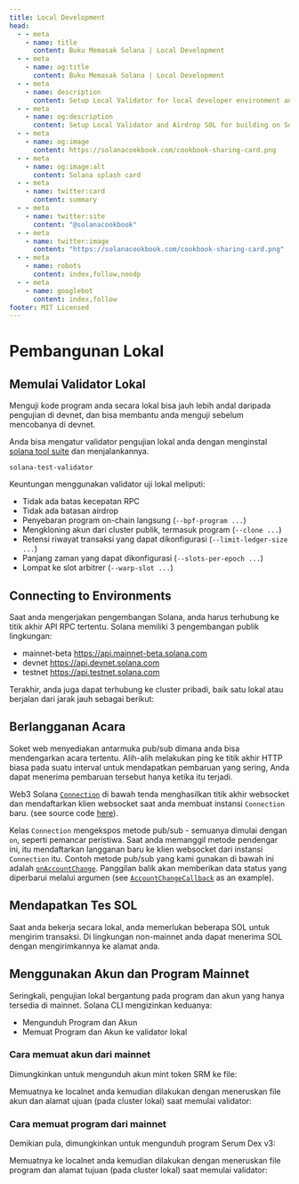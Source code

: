 ```yaml
---
title: Local Development
head:
  - - meta
    - name: title
      content: Buku Memasak Solana | Local Development
  - - meta
    - name: og:title
      content: Buku Memasak Solana | Local Development
  - - meta
    - name: description
      content: Setup Local Validator for local developer environment and Airdrop SOL. Learn about Local Development and more references for Building on Solana at The Buku Memasak Solana.
  - - meta
    - name: og:description
      content: Setup Local Validator and Airdrop SOL for building on Solana Locally. Learn about Local Development and more references for Building on Solana at The Buku Memasak Solana.
  - - meta
    - name: og:image
      content: https://solanacookbook.com/cookbook-sharing-card.png
  - - meta
    - name: og:image:alt
      content: Solana splash card
  - - meta
    - name: twitter:card
      content: summary
  - - meta
    - name: twitter:site
      content: "@solanacookbook"
  - - meta
    - name: twitter:image
      content: "https://solanacookbook.com/cookbook-sharing-card.png"
  - - meta
    - name: robots
      content: index,follow,noodp
  - - meta
    - name: googlebot
      content: index,follow
footer: MIT Licensed
---
```


# Pembangunan Lokal

## Memulai Validator Lokal

Menguji kode program anda secara lokal bisa jauh lebih andal daripada pengujian di devnet, dan bisa membantu anda menguji sebelum mencobanya di devnet.

Anda bisa mengatur validator pengujian lokal anda dengan menginstal [solana tool suite](/getting-started/installation.md#install-cli) dan menjalankannya.

```console
solana-test-validator
```

Keuntungan menggunakan validator uji lokal meliputi:

- Tidak ada batas kecepatan RPC
- Tidak ada batasan airdrop
- Penyebaran program on-chain langsung (`--bpf-program ...`)
- Mengkloning akun dari cluster publik, termasuk program (`--clone ...`)
- Retensi riwayat transaksi yang dapat dikonfigurasi (`--limit-ledger-size ...`)
- Panjang zaman yang dapat dikonfigurasi (`--slots-per-epoch ...`)
- Lompat ke slot arbitrer  (`--warp-slot ...`)

## Connecting to Environments

Saat anda mengerjakan pengembangan Solana, anda harus terhubung ke titik akhir API RPC tertentu. Solana memiliki 3 pengembangan publik lingkungan:
- mainnet-beta https://api.mainnet-beta.solana.com
- devnet https://api.devnet.solana.com
- testnet https://api.testnet.solana.com

<SolanaCodeGroup>
  <SolanaCodeGroupItem title="TS" active>

  <template v-slot:default>

@[code](@/code/local-development/connecting-cluster/connecting-cluster.en.ts)

  </template>

  <template v-slot:preview>

@[code](@/code/local-development/connecting-cluster/connecting-cluster.preview.en.ts)

  </template>

  </SolanaCodeGroupItem>

  <SolanaCodeGroupItem title="Python">

  <template v-slot:default>

@[code](@/code/local-development/connecting-cluster/connecting-cluster.en.py)

  </template>

  <template v-slot:preview>

@[code](@/code/local-development/connecting-cluster/connecting-cluster.preview.en.py)

  </template>

  </SolanaCodeGroupItem>

  <SolanaCodeGroupItem title="Rust">

  <template v-slot:default>

@[code](@/code/local-development/connecting-cluster/connecting-cluster.en.rs)

  </template>

  <template v-slot:preview>

@[code](@/code/local-development/connecting-cluster/connecting-cluster.preview.en.rs)

  </template>

  </SolanaCodeGroupItem>
  <SolanaCodeGroupItem title="CLI">
  <template v-slot:default>

@[code](@/code/local-development/connecting-cluster/connecting-cluster.en.sh)

  </template>

  <template v-slot:preview>

@[code](@/code/local-development/connecting-cluster/connecting-cluster.en.sh)

  </template>
  </SolanaCodeGroupItem>

</SolanaCodeGroup>

Terakhir, anda juga dapat terhubung ke cluster pribadi, baik satu lokal atau berjalan dari jarak jauh sebagai berikut:

<SolanaCodeGroup>
  <SolanaCodeGroupItem title="TS" active>

  <template v-slot:default>

@[code](@/code/local-development/connecting-private-cluster/connecting-private-cluster.en.ts)

  </template>

  <template v-slot:preview>

@[code](@/code/local-development/connecting-private-cluster/connecting-private-cluster.preview.en.ts)

  </template>

  </SolanaCodeGroupItem>

  <SolanaCodeGroupItem title="Python">

  <template v-slot:default>

@[code](@/code/local-development/connecting-private-cluster/connecting-private-cluster.en.py)

  </template>

  <template v-slot:preview>

@[code](@/code/local-development/connecting-private-cluster/connecting-private-cluster.preview.en.py)

  </template>

  </SolanaCodeGroupItem>

  <SolanaCodeGroupItem title="Rust">

  <template v-slot:default>

@[code](@/code/local-development/connecting-private-cluster/connecting-private-cluster.en.rs)

  </template>

  <template v-slot:preview>

@[code](@/code/local-development/connecting-private-cluster/connecting-private-cluster.preview.en.rs)

  </template>

  </SolanaCodeGroupItem>

  <SolanaCodeGroupItem title="CLI">
  <template v-slot:default>

@[code](@/code/local-development/connecting-private-cluster/connecting-private-cluster.en.sh)

  </template>

  <template v-slot:preview>

@[code](@/code/local-development/connecting-private-cluster/connecting-private-cluster.en.sh)

  </template>
  </SolanaCodeGroupItem>

</SolanaCodeGroup>

## Berlangganan Acara

Soket web menyediakan antarmuka pub/sub dimana anda bisa mendengarkan acara tertentu. Alih-alih melakukan ping ke titik akhir HTTP biasa pada suatu interval untuk mendapatkan pembaruan yang sering, Anda dapat menerima pembaruan tersebut hanya ketika itu terjadi.

Web3 Solana [`Connection`](https://solana-labs.github.io/solana-web3.js/classes/Connection.html) di bawah tenda menghasilkan titik akhir websocket dan mendaftarkan klien websocket saat anda membuat instansi `Connection` baru. (see source code [here](https://github.com/solana-labs/solana-web3.js/blob/45923ca00e4cc1ed079d8e55ecbee83e5b4dc174/src/connection.ts#L2100)).

Kelas `Connection` mengekspos metode pub/sub - semuanya dimulai dengan `on`, seperti pemancar peristiwa. Saat anda memanggil metode pendengar ini, itu mendaftarkan langganan baru ke klien websocket dari instansi `Connection` itu. Contoh metode pub/sub yang kami gunakan di bawah ini adalah [`onAccountChange`](https://solana-labs.github.io/solana-web3.js/classes/Connection.html#onAccountChange). Panggilan balik akan memberikan data status yang diperbarui melalui argumen (see [`AccountChangeCallback`](https://solana-labs.github.io/solana-web3.js/modules.html#AccountChangeCallback) as an example).

<SolanaCodeGroup>
  <SolanaCodeGroupItem title="TS" active>

  <template v-slot:default>

@[code](@/code/local-development/connecting-websocket/connecting-websocket.en.ts)

  </template>

  <template v-slot:preview>

@[code](@/code/local-development/connecting-websocket/connecting-websocket.preview.en.ts)

  </template>

  </SolanaCodeGroupItem>

  <SolanaCodeGroupItem title="Python">

  <template v-slot:default>

@[code](@/code/local-development/connecting-websocket/connecting-websocket.en.py)

  </template>

  <template v-slot:preview>

@[code](@/code/local-development/connecting-websocket/connecting-websocket.preview.en.py)

  </template>

  </SolanaCodeGroupItem>

  <SolanaCodeGroupItem title="Rust">

  <template v-slot:default>

@[code](@/code/local-development/connecting-websocket/connecting-websocket.en.rs)

  </template>

  <template v-slot:preview>

@[code](@/code/local-development/connecting-websocket/connecting-websocket.preview.en.rs)

  </template>

  </SolanaCodeGroupItem>
</SolanaCodeGroup>

## Mendapatkan Tes SOL 

Saat anda bekerja secara lokal, anda memerlukan beberapa SOL untuk mengirim transaksi. Di lingkungan non-mainnet anda dapat menerima SOL dengan mengirimkannya ke alamat anda.

<SolanaCodeGroup>
  <SolanaCodeGroupItem title="TS" active>

  <template v-slot:default>

@[code](@/code/local-development/airdropping-sol/airdropping-sol.en.ts)

  </template>

  <template v-slot:preview>

@[code](@/code/local-development/airdropping-sol/airdropping-sol.preview.en.ts)

  </template>
  </SolanaCodeGroupItem>

  <SolanaCodeGroupItem title="Python">

  <template v-slot:default>

@[code](@/code/local-development/airdropping-sol/airdropping-sol.en.py)

  </template>

  <template v-slot:preview>

@[code](@/code/local-development/airdropping-sol/airdropping-sol.preview.en.py)

  </template>

  </SolanaCodeGroupItem>

  <SolanaCodeGroupItem title="Rust">
  <template v-slot:default>

@[code](@/code/local-development/airdropping-sol/airdropping-sol.en.rs)

  </template>

  <template v-slot:preview>

@[code](@/code/local-development/airdropping-sol/airdropping-sol.preview.en.rs)

  </template>
  </SolanaCodeGroupItem>

  <SolanaCodeGroupItem title="CLI">
  <template v-slot:default>

@[code](@/code/local-development/airdropping-sol/airdropping-sol.en.sh)

  </template>

  <template v-slot:preview>

@[code](@/code/local-development/airdropping-sol/airdropping-sol.preview.en.sh)

  </template>
  </SolanaCodeGroupItem>

</SolanaCodeGroup>

## Menggunakan Akun dan Program Mainnet

Seringkali, pengujian lokal bergantung pada program dan akun yang hanya tersedia di mainnet. Solana CLI mengizinkan keduanya:
* Mengunduh Program dan Akun
* Memuat Program dan Akun ke validator lokal

### Cara memuat akun dari mainnet

Dimungkinkan untuk mengunduh akun mint token SRM ke file:

<SolanaCodeGroup>
  <SolanaCodeGroupItem title="CLI">
  <template v-slot:default>

@[code](@/code/local-development/using-mainnet-accounts/dump-accounts.en.sh)

  </template>

  <template v-slot:preview>

@[code](@/code/local-development/using-mainnet-accounts/dump-accounts.preview.en.sh)

  </template>
  </SolanaCodeGroupItem>

</SolanaCodeGroup>

Memuatnya ke localnet anda kemudian dilakukan dengan meneruskan file akun dan alamat ujuan (pada cluster lokal) saat memulai validator:

<SolanaCodeGroup>
  <SolanaCodeGroupItem title="CLI">
  <template v-slot:preview>

@[code](@/code/local-development/using-mainnet-accounts/load-accounts.preview.en.sh)

  </template>

  <template v-slot:default>

@[code](@/code/local-development/using-mainnet-accounts/load-accounts.en.sh)

  </template>

  </SolanaCodeGroupItem>

</SolanaCodeGroup>

### Cara memuat program dari mainnet 

Demikian pula, dimungkinkan untuk mengunduh program Serum Dex v3:

<SolanaCodeGroup>
  <SolanaCodeGroupItem title="CLI">
  <template v-slot:default>

@[code](@/code/local-development/using-mainnet-accounts/dump-programs.en.sh)

  </template>

  <template v-slot:preview>

@[code](@/code/local-development/using-mainnet-accounts/dump-programs.preview.en.sh)

  </template>
  </SolanaCodeGroupItem>

</SolanaCodeGroup>

Memuatnya ke localnet anda kemudian dilakukan dengan meneruskan file program dan alamat tujuan (pada cluster lokal) saat memulai validator:

<SolanaCodeGroup>
  <SolanaCodeGroupItem title="CLI">
  <template v-slot:preview>

@[code](@/code/local-development/using-mainnet-accounts/load-programs.preview.en.sh)

  </template>

  <template v-slot:default>

@[code](@/code/local-development/using-mainnet-accounts/load-programs.en.sh)

  </template>

  </SolanaCodeGroupItem>

</SolanaCodeGroup>
